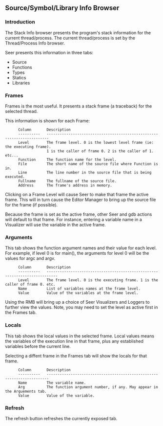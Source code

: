 ## Source/Symbol/Library Info Browser

### Introduction
The Stack Info browser presents the program's stack information for the current thread/process. The current thread/process is set by the Thread/Process Info browser.

Seer presents this information in three tabs:

* Source
* Functions
* Types
* Statics
* Libraries

### Frames
Frames is the most useful. It presents a stack frame (a traceback) for the selected thread.  

This information is shown for each Frame:
```
      Column       Description
      ----------   -----------------------------------------------------------------------
      Level        The frame level. 0 is the lowest level frame (ie: the executing frame).
                   1 is the caller of frame 0. 2 is the caller of 1. etc...
      Function     The function name for the level.
      File         The short name of the source file where Function is in.
      Line         The line number in the source file that is being executed.
      Fullname     The fullname of the source file.
      Address      The frame's address in memory.
```
Clicking on a Frame Level will cause Seer to make that frame the active frame. This will in turn cause the Editor Manager to bring up the source file for the frame (if possible).

Because the frame is set as the active frame, other Seer and gdb actions will default to that frame. For instance, entering a variable name in a Visualizer will use the variable in the active frame.

### Arguments
This tab shows the function argument names and their value for each level. For example, if level 0 is for main(), the arguments for level 0 will be the values for argc and argv.
```
      Column       Description
      ----------   ---------------------------------------------------------------------------
      Level        The frame level. 0 is the executing frame. 1 is the caller of frame 0. etc.
      Name         List of variables names at the frame level.
      Value        Value of the variables at the frame level.
```
Using the RMB will bring up a choice of Seer Visualizers and Loggers to further view the values. Note, you may need to set the level as active first in the Frames tab.

### Locals
This tab shows the local values in the selected frame. Local values means the variables of the execution line in that frame, plus any established variables before the current line.

Selecting a diffent frame in the Frames tab will show the locals for that frame.

```
      Column       Description
      ----------   -----------------------------------------------------------------------
      Name         The variable name.
      Arg          The function argument number, if any. May appear in the Arguements tab.
      Value        Value of the variable.
```
### Refresh
The refresh button refreshes the currently exposed tab.


